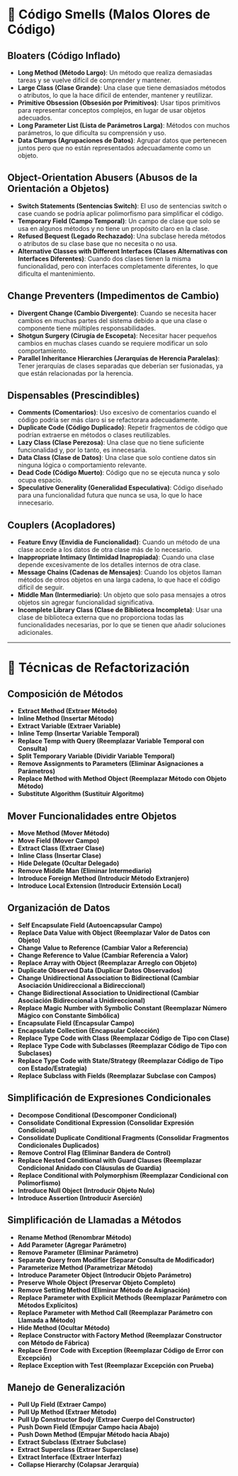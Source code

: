 # 🧼 Código Smells (Malos Olores de Código)

## Bloaters (Código Inflado)

- **Long Method (Método Largo)**: Un método que realiza demasiadas tareas y se vuelve difícil de comprender y mantener.
- **Large Class (Clase Grande)**: Una clase que tiene demasiados métodos o atributos, lo que la hace difícil de entender, mantener y reutilizar.
- **Primitive Obsession (Obsesión por Primitivos)**: Usar tipos primitivos para representar conceptos complejos, en lugar de usar objetos adecuados.
- **Long Parameter List (Lista de Parámetros Larga)**: Métodos con muchos parámetros, lo que dificulta su comprensión y uso.
- **Data Clumps (Agrupaciones de Datos)**: Agrupar datos que pertenecen juntos pero que no están representados adecuadamente como un objeto.

## Object-Orientation Abusers (Abusos de la Orientación a Objetos)

- **Switch Statements (Sentencias Switch)**: El uso de sentencias switch o case cuando se podría aplicar polimorfismo para simplificar el código.
- **Temporary Field (Campo Temporal)**: Un campo de clase que solo se usa en algunos métodos y no tiene un propósito claro en la clase.
- **Refused Bequest (Legado Rechazado)**: Una subclase hereda métodos o atributos de su clase base que no necesita o no usa.
- **Alternative Classes with Different Interfaces (Clases Alternativas con Interfaces Diferentes)**: Cuando dos clases tienen la misma funcionalidad, pero con interfaces completamente diferentes, lo que dificulta el mantenimiento.

## Change Preventers (Impedimentos de Cambio)

- **Divergent Change (Cambio Divergente)**: Cuando se necesita hacer cambios en muchas partes del sistema debido a que una clase o componente tiene múltiples responsabilidades.
- **Shotgun Surgery (Cirugía de Escopeta)**: Necesitar hacer pequeños cambios en muchas clases cuando se requiere modificar un solo comportamiento.
- **Parallel Inheritance Hierarchies (Jerarquías de Herencia Paralelas)**: Tener jerarquías de clases separadas que deberían ser fusionadas, ya que están relacionadas por la herencia.

## Dispensables (Prescindibles)

- **Comments (Comentarios)**: Uso excesivo de comentarios cuando el código podría ser más claro si se refactorara adecuadamente.
- **Duplicate Code (Código Duplicado)**: Repetir fragmentos de código que podrían extraerse en métodos o clases reutilizables.
- **Lazy Class (Clase Perezosa)**: Una clase que no tiene suficiente funcionalidad y, por lo tanto, es innecesaria.
- **Data Class (Clase de Datos)**: Una clase que solo contiene datos sin ninguna lógica o comportamiento relevante.
- **Dead Code (Código Muerto)**: Código que no se ejecuta nunca y solo ocupa espacio.
- **Speculative Generality (Generalidad Especulativa)**: Código diseñado para una funcionalidad futura que nunca se usa, lo que lo hace innecesario.

## Couplers (Acopladores)

- **Feature Envy (Envidia de Funcionalidad)**: Cuando un método de una clase accede a los datos de otra clase más de lo necesario.
- **Inappropriate Intimacy (Intimidad Inapropiada)**: Cuando una clase depende excesivamente de los detalles internos de otra clase.
- **Message Chains (Cadenas de Mensajes)**: Cuando los objetos llaman métodos de otros objetos en una larga cadena, lo que hace el código difícil de seguir.
- **Middle Man (Intermediario)**: Un objeto que solo pasa mensajes a otros objetos sin agregar funcionalidad significativa.
- **Incomplete Library Class (Clase de Biblioteca Incompleta)**: Usar una clase de biblioteca externa que no proporciona todas las funcionalidades necesarias, por lo que se tienen que añadir soluciones adicionales.

---

# 🔧 Técnicas de Refactorización

## Composición de Métodos

- **Extract Method (Extraer Método)**
- **Inline Method (Insertar Método)**
- **Extract Variable (Extraer Variable)**
- **Inline Temp (Insertar Variable Temporal)**
- **Replace Temp with Query (Reemplazar Variable Temporal con Consulta)**
- **Split Temporary Variable (Dividir Variable Temporal)**
- **Remove Assignments to Parameters (Eliminar Asignaciones a Parámetros)**
- **Replace Method with Method Object (Reemplazar Método con Objeto Método)**
- **Substitute Algorithm (Sustituir Algoritmo)**

## Mover Funcionalidades entre Objetos

- **Move Method (Mover Método)**
- **Move Field (Mover Campo)**
- **Extract Class (Extraer Clase)**
- **Inline Class (Insertar Clase)**
- **Hide Delegate (Ocultar Delegado)**
- **Remove Middle Man (Eliminar Intermediario)**
- **Introduce Foreign Method (Introducir Método Extranjero)**
- **Introduce Local Extension (Introducir Extensión Local)**

## Organización de Datos

- **Self Encapsulate Field (Autoencapsular Campo)**
- **Replace Data Value with Object (Reemplazar Valor de Datos con Objeto)**
- **Change Value to Reference (Cambiar Valor a Referencia)**
- **Change Reference to Value (Cambiar Referencia a Valor)**
- **Replace Array with Object (Reemplazar Arreglo con Objeto)**
- **Duplicate Observed Data (Duplicar Datos Observados)**
- **Change Unidirectional Association to Bidirectional (Cambiar Asociación Unidireccional a Bidireccional)**
- **Change Bidirectional Association to Unidirectional (Cambiar Asociación Bidireccional a Unidireccional)**
- **Replace Magic Number with Symbolic Constant (Reemplazar Número Mágico con Constante Simbólica)**
- **Encapsulate Field (Encapsular Campo)**
- **Encapsulate Collection (Encapsular Colección)**
- **Replace Type Code with Class (Reemplazar Código de Tipo con Clase)**
- **Replace Type Code with Subclasses (Reemplazar Código de Tipo con Subclases)**
- **Replace Type Code with State/Strategy (Reemplazar Código de Tipo con Estado/Estrategia)**
- **Replace Subclass with Fields (Reemplazar Subclase con Campos)**

## Simplificación de Expresiones Condicionales

- **Decompose Conditional (Descomponer Condicional)**
- **Consolidate Conditional Expression (Consolidar Expresión Condicional)**
- **Consolidate Duplicate Conditional Fragments (Consolidar Fragmentos Condicionales Duplicados)**
- **Remove Control Flag (Eliminar Bandera de Control)**
- **Replace Nested Conditional with Guard Clauses (Reemplazar Condicional Anidado con Cláusulas de Guardia)**
- **Replace Conditional with Polymorphism (Reemplazar Condicional con Polimorfismo)**
- **Introduce Null Object (Introducir Objeto Nulo)**
- **Introduce Assertion (Introducir Aserción)**

## Simplificación de Llamadas a Métodos

- **Rename Method (Renombrar Método)**
- **Add Parameter (Agregar Parámetro)**
- **Remove Parameter (Eliminar Parámetro)**
- **Separate Query from Modifier (Separar Consulta de Modificador)**
- **Parameterize Method (Parametrizar Método)**
- **Introduce Parameter Object (Introducir Objeto Parámetro)**
- **Preserve Whole Object (Preservar Objeto Completo)**
- **Remove Setting Method (Eliminar Método de Asignación)**
- **Replace Parameter with Explicit Methods (Reemplazar Parámetro con Métodos Explícitos)**
- **Replace Parameter with Method Call (Reemplazar Parámetro con Llamada a Método)**
- **Hide Method (Ocultar Método)**
- **Replace Constructor with Factory Method (Reemplazar Constructor con Método de Fábrica)**
- **Replace Error Code with Exception (Reemplazar Código de Error con Excepción)**
- **Replace Exception with Test (Reemplazar Excepción con Prueba)**

## Manejo de Generalización

- **Pull Up Field (Extraer Campo)**
- **Pull Up Method (Extraer Método)**
- **Pull Up Constructor Body (Extraer Cuerpo del Constructor)**
- **Push Down Field (Empujar Campo hacia Abajo)**
- **Push Down Method (Empujar Método hacia Abajo)**
- **Extract Subclass (Extraer Subclase)**
- **Extract Superclass (Extraer Superclase)**
- **Extract Interface (Extraer Interfaz)**
- **Collapse Hierarchy (Colapsar Jerarquía)**
